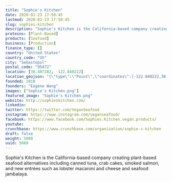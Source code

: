 ```yaml
---
title: "Sophie's Kitchen"
date: 2020-01-23 17:50:45
lastmod: 2020-01-23 17:50:45
slug: sophies-kitchen
description: "Sophie's Kitchen is the California-based company creating plant-based seafood alternatives including canned tuna, crab cakes, smoked salmon, and new entrées such as lobster macaroni and cheese and seafood jambalaya."
proteins: [Plant-Based]
products: [Seafood]
business: [Production]
finance_type: []
country: "United States"
country_code: "US"
city: "Sebastopol"
postal_code: "95472"
location: [38.407282, -122.840222]
location_geojson: "{\"type\":\"Point\",\"coordinates\":[-122.840222,38.407282]}"
founded: 2010
founders: "Eugene Wang"
images: ["Sophie's Kitchen.png"]
featured_image: "Sophie's Kitchen.png"
website: http://sophieskitchen.com/
linkedin: 
twitter: https://twitter.com/VeganSeafood
instagram: https://www.instagram.com/veganseafood/
facebook: https://www.facebook.com/Sophies.Kitchen.vegan.products/
youtube: 
crunchbase: https://www.crunchbase.com/organization/sophie-s-kitchen
draft: false
weight: 5000
uuid: 5668
---
```

Sophie's Kitchen is the California-based company creating plant-based seafood alternatives including canned tuna, crab cakes, smoked salmon, and new entrées such as lobster macaroni and cheese and seafood jambalaya.
